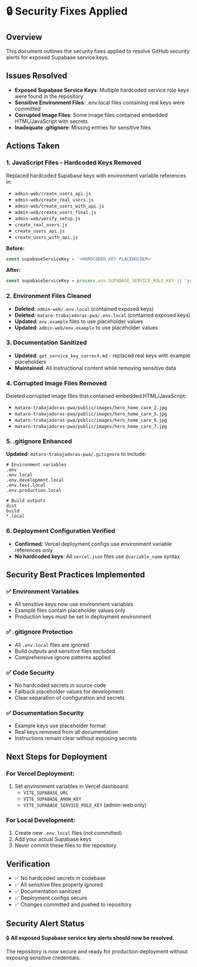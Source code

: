 # 🔒 Security Fixes Applied

## Overview
This document outlines the security fixes applied to resolve GitHub security alerts for exposed Supabase service keys.

## Issues Resolved
- **Exposed Supabase Service Keys**: Multiple hardcoded service role keys were found in the repository
- **Sensitive Environment Files**: .env.local files containing real keys were committed
- **Corrupted Image Files**: Some image files contained embedded HTML/JavaScript with secrets
- **Inadequate .gitignore**: Missing entries for sensitive files

## Actions Taken

### 1. JavaScript Files - Hardcoded Keys Removed
Replaced hardcoded Supabase keys with environment variable references in:
- `admin-web/create_users_api.js`
- `admin-web/create_real_users.js`
- `admin-web/create_users_with_api.js`
- `admin-web/create_users_final.js`
- `admin-web/verify_setup.js`
- `create_real_users.js`
- `create_users_api.js`
- `create_users_with_api.js`

**Before:**
```javascript
const supabaseServiceKey = '<HARDCODED_KEY_PLACEHOLDER>'
```

**After:**
```javascript
const supabaseServiceKey = process.env.SUPABASE_SERVICE_ROLE_KEY || 'your-service-role-key-here'
```

### 2. Environment Files Cleaned
- **Deleted**: `admin-web/.env.local` (contained exposed keys)
- **Deleted**: `mataro-trabajadoras-pwa/.env.local` (contained exposed keys)
- **Updated**: `env.example` files to use placeholder values
- **Updated**: `admin-web/env.example` to use placeholder values

### 3. Documentation Sanitized
- **Updated**: `get_service_key_correct.md` - replaced real keys with example placeholders
- **Maintained**: All instructional content while removing sensitive data

### 4. Corrupted Image Files Removed
Deleted corrupted image files that contained embedded HTML/JavaScript:
- `mataro-trabajadoras-pwa/public/images/hero_home_care_2.jpg`
- `mataro-trabajadoras-pwa/public/images/hero_home_care_5.jpg`
- `mataro-trabajadoras-pwa/public/images/hero_home_care_6.jpg`
- `mataro-trabajadoras-pwa/public/images/hero_home_care_7.jpg`

### 5. .gitignore Enhanced
**Updated**: `mataro-trabajadoras-pwa/.gitignore` to include:
```gitignore
# Environment variables
.env
.env.local
.env.development.local
.env.test.local
.env.production.local

# Build outputs
dist
build
*.local
```

### 6. Deployment Configuration Verified
- **Confirmed**: Vercel deployment configs use environment variable references only
- **No hardcoded keys**: All `vercel.json` files use `@variable_name` syntax

## Security Best Practices Implemented

### ✅ Environment Variables
- All sensitive keys now use environment variables
- Example files contain placeholder values only
- Production keys must be set in deployment environment

### ✅ .gitignore Protection
- All `.env.local` files are ignored
- Build outputs and sensitive files excluded
- Comprehensive ignore patterns applied

### ✅ Code Security
- No hardcoded secrets in source code
- Fallback placeholder values for development
- Clear separation of configuration and secrets

### ✅ Documentation Security
- Example keys use placeholder format
- Real keys removed from all documentation
- Instructions remain clear without exposing secrets

## Next Steps for Deployment

### For Vercel Deployment:
1. Set environment variables in Vercel dashboard:
   - `VITE_SUPABASE_URL`
   - `VITE_SUPABASE_ANON_KEY`
   - `VITE_SUPABASE_SERVICE_ROLE_KEY` (admin-web only)

### For Local Development:
1. Create new `.env.local` files (not committed)
2. Add your actual Supabase keys
3. Never commit these files to the repository

## Verification
- ✅ No hardcoded secrets in codebase
- ✅ All sensitive files properly ignored
- ✅ Documentation sanitized
- ✅ Deployment configs secure
- ✅ Changes committed and pushed to repository

## Security Alert Status
🔒 **All exposed Supabase service key alerts should now be resolved.**

The repository is now secure and ready for production deployment without exposing sensitive credentials.